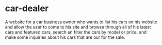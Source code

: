# car-dealer
A website for a car business owner who wants to list his cars on his website and allow the user to come to his site and browse through all of his latest cars and featured cars, search an filter the cars by model or price, and make some inquiries about his cars that are our for the sale. 
